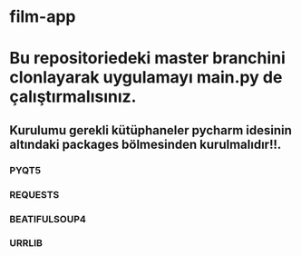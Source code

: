 # film-app

# Bu repositoriedeki master branchini clonlayarak uygulamayı main.py de çalıştırmalısınız.
## Kurulumu gerekli kütüphaneler pycharm idesinin altındaki packages bölmesinden kurulmalıdır!!.

### PYQT5

### REQUESTS

### BEATIFULSOUP4

### URRLIB
